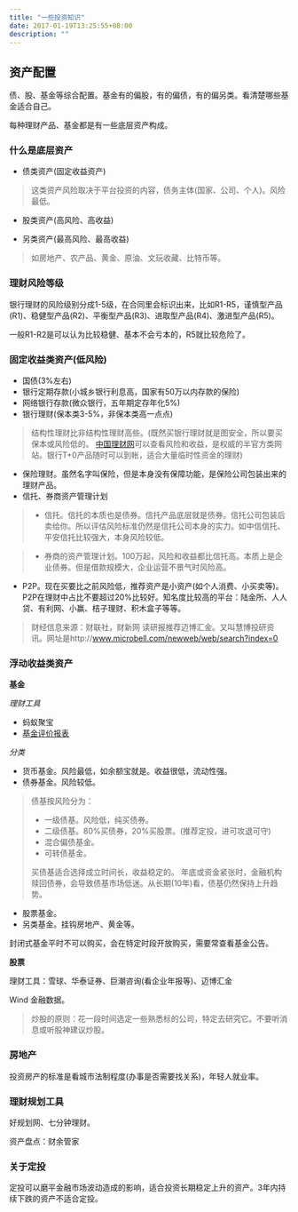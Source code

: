 ```yaml
---
title: "一些投资知识"
date: 2017-01-19T13:25:55+08:00
description: ""
---
```




## 资产配置

债、股、基金等综合配置。基金有的偏股，有的偏债，有的偏另类。看清楚哪些基金适合自己。

每种理财产品、基金都是有一些底层资产构成。

### 什么是底层资产

- 债类资产(固定收益资产)

> 这类资产风险取决于平台投资的内容，债务主体(国家、公司、个人)。风险最低。

- 股类资产(高风险、高收益)

- 另类资产(最高风险、最高收益)

> 如房地产、农产品、黄金、原油、文玩收藏、比特币等。

### 理财风险等级

银行理财的风险级别分成1-5级，在合同里会标识出来，比如R1-R5，谨慎型产品(R1)、稳健型产品(R2)、平衡型产品(R3)、进取型产品(R4)、激进型产品(R5)。

一般R1-R2是可以认为比较稳健、基本不会亏本的，R5就比较危险了。

### 固定收益类资产(低风险)

- 国债(3%左右)
- 银行定期存款(小城乡银行利息高，国家有50万以内存款的保险)
- 网络银行存款(微众银行，五年期定存年化5%)
- 银行理财(保本类3-5%，非保本类高一点点)

> 结构性理财比非结构性理财高些。(既然买银行理财就是图安全，所以要买保本或风险低的。
> [中国理财网](http://www.chinawealth.com.cn/zzlc/index.shtml)可以查看风险和收益，是权威的半官方类网站。银行T+0产品随时可以到帐，适合大量临时性资金的理财)

- 保险理财。虽然名字叫保险，但是本身没有保障功能，是保险公司包装出来的理财产品。
- 信托、券商资产管理计划

> - 信托。信托的本质也是债券。信托产品底层就是债券。信托公司包装后卖给你。所以评估风险标准仍然是信托公司本身的实力。如中信信托、平安信托比较强大，本身风险较低。

> - 券商的资产管理计划。100万起，风险和收益都比信托高。本质上是企业债券。但是借款规模大，企业运营不景气时风险高。

- P2P。现在买要比之前风险低，推荐资产是小资产(如个人消费、小买卖等)。P2P在理财中占比不要超过20%比较好。知名度比较高的平台：陆金所、人人贷、有利网、小赢、桔子理财、积木盒子等等。

> 财经信息来源：财联社，财新网
> 读研报推荐迈博汇金。又叫慧博投研资讯。网址是http://www.microbell.com/newweb/web/search?index=0

### 浮动收益类资产

__基金__

*理财工具* 

- 蚂蚁聚宝 
- [基金评价报表](http://fund.chinastock.com.cn/jjpj/)

*分类*

- 货币基金。风险最低，如余额宝就是。收益很低，流动性强。
- 债券基金。风险较低。

> 债基按风险分为：
> * 一级债基。风险低，纯买债券。
> * 二级债基。80%买债券，20%买股票。(推荐定投，进可攻退可守)
> * 混合偏债基金。
> * 可转债基金。
> 
> 买债基适合选择成立时间长，收益稳定的。
> 年底或资金紧张时，金融机构赎回债券，会导致债基市场低迷。从长期(10年)看，债基仍然保持上升趋势。

- 股票基金。
- 另类基金。挂钩房地产、黄金等。

封闭式基金平时不可以购买，会在特定时段开放购买，需要常查看基金公告。

__股票__

理财工具：雪球、华泰证券、巨潮咨询(看企业年报等)、迈博汇金

Wind 金融数据。

> 炒股的原则：花一段时间选定一些熟悉标的公司，特定去研究它。不要听消息或听股神建议炒股。

### 房地产

投资房产的标准是看城市法制程度(办事是否需要找关系)，年轻人就业率。

### 理财规划工具

好规划网、七分钟理财。

资产盘点：财余管家

### 关于定投

定投可以磨平金融市场波动造成的影响，适合投资长期稳定上升的资产。3年内持续下跌的资产不适合定投。



